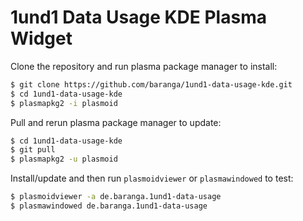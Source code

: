 # 1und1 Data Usage KDE Plasma Widget
Clone the repository and run plasma package manager to install:
```bash
$ git clone https://github.com/baranga/1und1-data-usage-kde.git
$ cd 1und1-data-usage-kde
$ plasmapkg2 -i plasmoid
```

Pull and rerun plasma package manager to update:
```bash
$ cd 1und1-data-usage-kde
$ git pull
$ plasmapkg2 -u plasmoid
```

Install/update and then run `plasmoidviewer` or `plasmawindowed` to test:
```bash
$ plasmoidviewer -a de.baranga.1und1-data-usage
$ plasmawindowed de.baranga.1und1-data-usage
```

